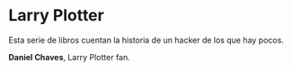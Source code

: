# Larry Plotter

Esta serie de libros cuentan la historia de un hacker de los que hay pocos.

**Daniel Chaves**, Larry Plotter fan.
